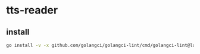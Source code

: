 # tts-reader

## install
```sh
go install -v -x github.com/golangci/golangci-lint/cmd/golangci-lint@latest
```
